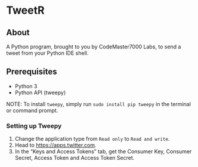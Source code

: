 # TweetR

## About

A Python program, brought to you by CodeMaster7000 Labs, to send a tweet from your Python IDE shell.

## Prerequisites

- Python 3
- Python API (tweepy)

NOTE: To install `tweepy`, simply run `sudo install pip tweepy` in the terminal or command prompt.

### Setting up Tweepy

1. Change the application type from `Read only` to `Read and write`.
2. Head to https://apps.twitter.com.
3. In the “Keys and Access Tokens” tab, get the Consumer Key, Consumer Secret, Access Token and Access Token Secret.
